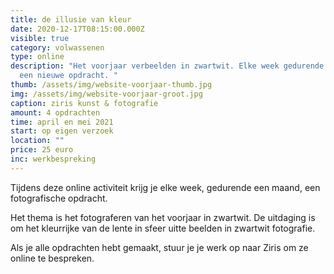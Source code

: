 ```yaml
---
title: de illusie van kleur
date: 2020-12-17T08:15:00.000Z
visible: true
category: volwassenen
type: online
description: "Het voorjaar verbeelden in zwartwit. Elke week gedurende een maand
  een nieuwe opdracht. "
thumb: /assets/img/website-voorjaar-thumb.jpg
img: /assets/img/website-voorjaar-groot.jpg
caption: ziris kunst & fotografie
amount: 4 opdrachten
time: april en mei 2021
start: op eigen verzoek
location: ""
price: 25 euro
inc: werkbespreking
---
```

Tijdens deze online activiteit krijg je elke week, gedurende een maand, een fotografische opdracht.

Het thema is het fotograferen van het voorjaar in zwartwit. De uitdaging is om het kleurrijke van de lente in sfeer uitte beelden in zwartwit fotografie.

Als je alle opdrachten hebt gemaakt, stuur je je werk op naar Ziris om ze online te bespreken.